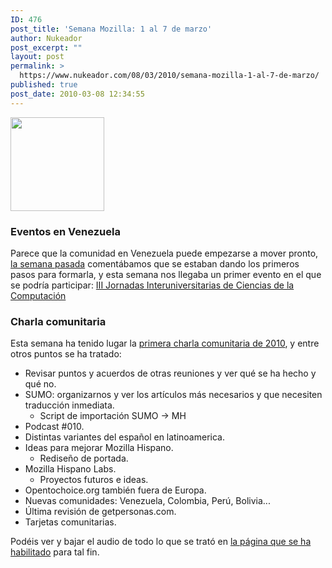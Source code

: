 ```yaml
---
ID: 476
post_title: 'Semana Mozilla: 1 al 7 de marzo'
author: Nukeador
post_excerpt: ""
layout: post
permalink: >
  https://www.nukeador.com/08/03/2010/semana-mozilla-1-al-7-de-marzo/
published: true
post_date: 2010-03-08 12:34:55
---
```

<a href="http://www.nukeador.com/wp-content/uploads/2010/02/logo-mh.png"><img class="alignright size-thumbnail wp-image-437" title="Logo Mozilla Hispano" src="http://www.nukeador.com/wp-content/uploads/2010/02/logo-mh-150x150.png" alt="" width="150" height="150" /></a>
<h3>Eventos en Venezuela</h3>
Parece que la comunidad en Venezuela puede empezarse a mover pronto, <a href="http://www.nukeador.com/28/02/2010/semana-mozilla-22-al-28-de-febrero/">la semana pasada</a> comentábamos que se estaban dando los primeros pasos para formarla, y esta semana nos llegaba un primer evento en el que se podría participar: <a href="http://groups.google.com/group/comunidad-mozilla/t/ecf4d38172b63ca3?hl=es">III Jornadas Interuniversitarias de Ciencias de la Computación</a>
<h3>Charla comunitaria</h3>
Esta semana ha tenido lugar la <a href="http://www.mozilla-hispano.org/documentacion/Charla_comunitaria/20100307">primera charla comunitaria de 2010</a>, y entre otros puntos se ha tratado:
<ul>
	<li> Revisar puntos y acuerdos de otras reuniones y ver qué se ha  hecho y qué no.</li>
	<li> SUMO: organizarnos y ver los artículos más necesarios y que  necesiten traducción inmediata.
<ul>
	<li> Script de importación SUMO → MH</li>
</ul>
</li>
	<li> Podcast #010.</li>
	<li> Distintas variantes del español en latinoamerica.</li>
	<li> Ideas para mejorar Mozilla Hispano.
<ul>
	<li> Rediseño de portada.</li>
</ul>
</li>
	<li> Mozilla Hispano Labs.
<ul>
	<li> Proyectos futuros e ideas.</li>
</ul>
</li>
	<li> Opentochoice.org también fuera de Europa.</li>
	<li> Nuevas comunidades: Venezuela, Colombia, Perú, Bolivia...</li>
	<li> Última revisión de getpersonas.com.</li>
	<li> Tarjetas comunitarias.</li>
</ul>
Podéis ver y bajar el audio de todo lo que se trató en <a href="http://www.mozilla-hispano.org/documentacion/Charla_comunitaria/20100307">la página que se ha habilitado</a> para tal fin.